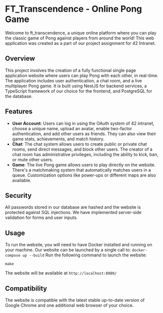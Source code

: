 # FT_Transcendence - Online Pong Game

Welcome to ft_transcendence, a unique online platform where you can play the classic game of Pong against players from around the world! This web application was created as a part of our project assignment for 42 Intranet.

## Overview

This project involves the creation of a fully functional single page application website where users can play Pong with each other, in real-time. The application includes user authentication, a chat room, and a live multiplayer Pong game. It is built using NestJS for backend services, a TypeScript framework of our choice for the frontend, and PostgreSQL for the database.

## Features

- **User Account**: Users can log in using the OAuth system of 42 intranet, choose a unique name, upload an avatar, enable two-factor authentication, and add other users as friends. They can also view their game stats, achievements, and match history.
- **Chat**: The chat system allows users to create public or private chat rooms, send direct messages, and block other users. The creator of a chat room has administrative privileges, including the ability to kick, ban, or mute other users.
- **Game**: The live Pong game allows users to play directly on the website. There's a matchmaking system that automatically matches users in a queue. Customization options like power-ups or different maps are also available.

## Security

All passwords stored in our database are hashed and the website is protected against SQL injections. We have implemented server-side validation for forms and user inputs.

## Usage

To run the website, you will need to have Docker installed and running on your machine.
Our website can be launched by a single call to: `docker-compose up --build`
Run the following command to launch the website:
```angular2html
make
```
The website will be available at `http://localhost:8080/`

## Compatibility

The website is compatible with the latest stable up-to-date version of Google Chrome and one additional web browser of your choice.
